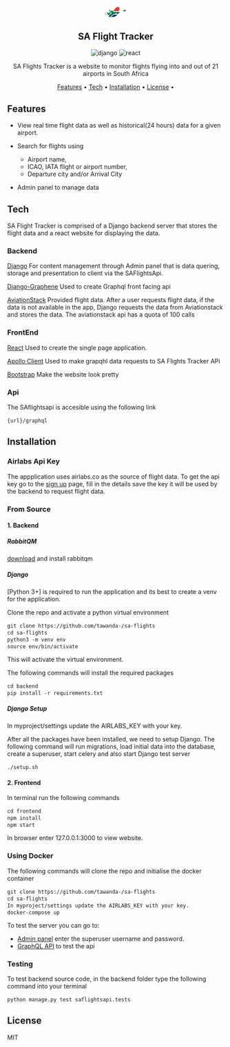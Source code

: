 <p align="center">
	<img src="https://github.com/tawanda-/sa-flights/blob/master/frontend/src/logo.svg" alt="logo" width=10%/>
	<h2 align="center">SA Flight Tracker</h2>
</p>

<p align="center">
	<img src="https://img.shields.io/badge/django-v3.2.12+-green" alt="django" />
	<img src="https://img.shields.io/badge/react-v17.0.2+-blue.svg" alt="react" />
</p>

<p align="center">
	SA Flights Tracker is a website to monitor flights flying into and out of 21 airports in South Africa
</p>

<p align="center">
	<a href="#features">Features</a> •
	<a href="#tech">Tech</a> •
	<a href="#installation">Installation</a> •
	<a href="#license">License</a> •
</p>

## Features

- View real time flight data as well as historical(24 hours) data for a given airport.

- Search for flights using 

  - Airport name,
  - ICAO, IATA flight or airport number,
  - Departure city and/or Arrival City

- Admin panel to manage data

## Tech

SA Flight Tracker is comprised of a Django backend server that stores the flight data and a react website for displaying the data.

### Backend

[Django](https://www.djangoproject.com/) For content management through Admin panel that is data quering, storage and presentation to client via the SAFlightsApi.

[Django-Graphene](https://docs.graphene-python.org/projects/django/en/latest/) Used to create Graphql front facing api

[AviationStack](https://aviationstack.com/) Provided flight data. After a user requests flight data, if the data is not available in the app, Django requests the data from Aviationstack and stores the data. The aviationstack api has a quota of 100 calls

### FrontEnd

[React](https://reactjs.org/) Used to create the single page application.

[Apollo Client](https://www.apollographql.com/docs/react/) Used to make grapqhl data requests to SA Flights Tracker APi

[Bootstrap](https://getbootstrap.com/) Make the website look pretty

### Api

The SAflightsapi is accesible using the following link 

```
{url}/graphql
```

## Installation

### Airlabs Api Key

The appplication uses airlabs.co as the source of flight data.
To get the api key go to the [sign up](https://airlabs.co/signup) page, fill in the details save the key it will be used by the backend to request flight data.

### From Source

#### 1. Backend

##### RabbitQM

[download](https://www.rabbitmq.com/download.html) and install rabbitqm

##### Django

[Python 3+] is required to run the application and its best to create a venv for the application.

Clone the repo and activate a python virtual environment

```
git clone https://github.com/tawanda-/sa-flights
cd sa-flights
python3 -m venv env
source env/bin/activate
```

This will activate the virtual environment.

The following commands will install the required packages

```
cd backend
pip install -r requirements.txt 
```

##### Django Setup

In myproject/settings update the AIRLABS_KEY with your key.

After all the packages have been installed, we need to setup Django. The following command will run migrations, load initial data into the database, create a superuser, start celery and also start Django test server

```
./setup.sh
```

#### 2. Frontend

In terminal run the following commands

```
cd frontend
npm install
npm start
```

In browser enter 127.0.0.1:3000 to view website.

### Using Docker

The following commands will clone the repo and initialise the docker container

```
git clone https://github.com/tawanda-/sa-flights
cd sa-flights
In myproject/settings update the AIRLABS_KEY with your key.
docker-compose up
```

To test the server you can go to:

- [Admin panel](127.0.0.1/admin) enter the superuser username and password.
- [GraphQL API](127.0.0.1/grapqhl) to test the api

### Testing

To test backend source code, in the backend folder type the following command into your terminal

```
python manage.py test saflightsapi.tests
```

## License

MIT
